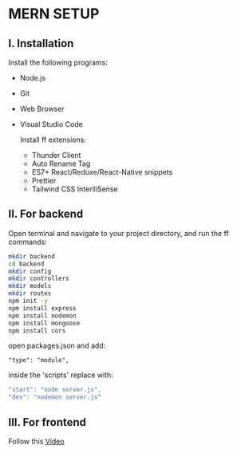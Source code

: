 # **MERN SETUP**

## I. Installation
Install the following programs:
- Node.js
- Git
- Web Browser
- Visual Studio Code

    Install ff extensions:
    - Thunder Client
    - Auto Rename Tag
    - ES7+ React/Reduxe/React-Native snippets
    - Prettier
    - Tailwind CSS InterlliSense

## II. For backend
Open terminal and navigate to your project directory, and run the ff commands:
```sh
mkdir backend
cd backend
mkdir config
mkdir controllers
mkdir models
mkdir routes
npm init -y
npm install express
npm install nodemon
npm install mongoose
npm install cors
```
open packages.json and add:

`"type": "module",`

inside the 'scripts' replace with:
```javascript
"start": "node server.js",
"dev": "nodemon server.js"
```

## III. For frontend
Follow this [Video](https://www.youtube.com/watch?v=VAaUy_Moivw&t=597s&ab_channel=React%26NextjsProjectswithSahand)